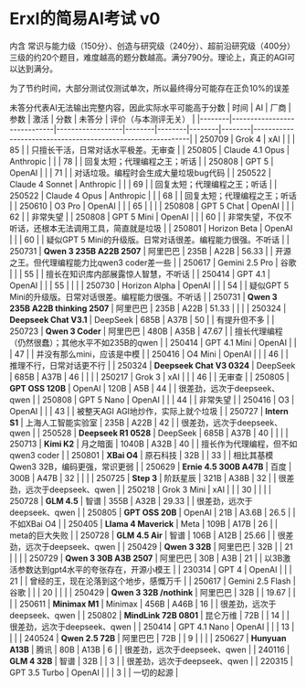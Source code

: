 # Erxl的简易AI考试 v0
内含 常识与能力级（150分）、创造与研究级（240分）、超前沿研究级（400分） 三级的约20个题目，难度越高的题分数越高。满分790分。理论上，真正的AGI可以达到满分。

为了节约时间，大部分测试仅测试单次，所以最终得分可能存在正负10%的误差

未答分代表AI无法输出完整内容，因此实际水平可能高于分数
| 时间   | AI                          | 厂商             | 参数   | 激活   | 分数   | 未答分 | 评价（与本测评无关）                                       | 
|--------|-----------------------------|------------------|--------|--------|--------|--------|------------------------------------------------------------| 
| 250709 | Grok 4                      | xAI              |        |        | 85     |        | 只擅长干活，日常对话水平极差。无审查                       | 
| 250805 | Claude 4.1 Opus             | Anthropic        |        |        | 78     |        | 回复太短；代理编程之王；听话                               | 
| 250808 | GPT 5                       | OpenAI           |        |        | 71     |        | 对话垃圾。编程时会生成大量垃圾bug代码                      |
| 250522 | Claude 4 Sonnet             | Anthropic        |        |        | 69     |        | 回复太短；代理编程之王；听话                               | 
| 250522 | Claude 4 Opus               | Anthropic        |        |        | 68     |        | 回复太短；代理编程之王；听话                               | 
| 250610 | O3 Pro                      | OpenAI           |        |        | 65     |        |                                                            | 
| 250808 | GPT 5 Chat                  | OpenAI           |        |        | 62     |        | 非常失望                                                   |
| 250808 | GPT 5 Mini                  | OpenAI           |        |        | 60     |        | 非常失望，不仅不听话，还根本无法调用工具，简直就是垃圾     |
| 250801 | Horizon Beta                | OpenAI           |        |        | 60     |        | 疑似GPT 5 Mini的升级版。日常对话很差。编程能力很强。不听话 | 
| 250731 | **Qwen 3 235B A22B 2507**   | 阿里巴巴         | 235B   | A22B   | 56.33  |        | 开源之王。但代理编程能力比qwen3 coder差一些                | 
| 250617 | Gemini 2.5 Pro              | 谷歌             |        |        | 55     |        | 擅长在知识库内部展露惊人智慧，不听话                       | 
| 250414 | GPT 4.1                     | OpenAI           |        |        | 55     |        |                                                            | 
| 250730 | Horizon Alpha               | OpenAI           |        |        | 54     |        | 疑似GPT 5 Mini的升级版。日常对话很差。编程能力很强。不听话 | 
| 250731 | **Qwen 3 235B A22B thinking 2507** | 阿里巴巴  | 235B   | A22B   | 51.33  |        |                                                            | 
| 250324 | **Deepseek Chat V3.1**      | DeepSeek         | 685B   | A37B   | 50     |        | 有提升但不多                                               | 
| 250723 | **Qwen 3 Coder**            | 阿里巴巴         | 480B   | A35B   | 47.67  |        | 擅长代理编程（仍然很蠢）；其他水平不如235B的qwen           | 
| 250414 | GPT 4.1 Mini                | OpenAI           |        |        | 47     |        | 并没有那么mini，应该是中模                                 | 
| 250416 | O4 Mini                     | OpenAI           |        |        | 46     |        | 推理不行，日常对话更不行                                   | 
| 250324 | **Deepseek Chat V3 0324**   | DeepSeek         | 685B   | A37B   | 46     |        |                                                            | 
| 250217 | Grok 3                      | xAI              |        |        | 46     |        | 无审查                                                     | 
| 250805 | **GPT OSS 120B**            | OpenAI           | 120B   | A5B    | 44     |        | 很差劲，远次于deepseek、qwen                               | 
| 250808 | GPT 5 Nano                  | OpenAI           |        |        | 44     |        | 非常失望                                                   |
| 250416 | O3                          | OpenAI           |        |        | 43     |        | 被整天AGI AGI地炒作，实际上就个垃圾                        | 
| 250727 | **Intern S1**               | 上海人工智能实验室 | 235B | A22B   | 42     |        | 很差劲，远次于deepseek、qwen                               | 
| 250528 | **Deepseek R1 0528**        | DeepSeek         | 685B   | A37B   | 40     |        |                                                            | 
| 250713 | **Kimi K2**                 | 月之暗面         | 1040B  | A32B   | 40     |        | 擅长作为代理编程，但不如qwen3 coder                        | 
| 250801 | **XBai O4**                 | 原石科技         | 32B    |        | 33     |        | 相比其基模Qwen3 32B，编码更强，常识更弱                    | 
| 250629 | **Ernie 4.5 300B A47B**     | 百度             | 300B   | A47B   | 32     |        |                                                            | 
| 250725 | **Step 3**                  | 阶跃星辰         | 321B   | A38B   | 32     |        | 很差劲，远次于deepseek、qwen                               | 
| 250218 | Grok 3 Mini                 | xAI              |        |        | 30     |        |                                                            | 
| 250728 | **GLM 4.5**                 | 智谱             | 355B   | A32B   | 29.33  |        | 很差劲，远次于deepseek、qwen                               | 
| 250805 | **GPT OSS 20B**             | OpenAI           | 21B    | A3.6B  | 26.5   |        | 不如XBai O4                                                | 
| 250405 | **Llama 4 Maverick**        | Meta             | 109B   | A17B   | 26     |        | meta的巨大失败                                             | 
| 250728 | **GLM 4.5 Air**             | 智谱             | 106B   | A12B   | 25.66  |        | 很差劲，远次于deepseek、qwen                               | 
| 250429 | **Qwen 3 32B**              | 阿里巴巴         | 32B    |        | 21     |        |                                                            | 
| 250729 | **Qwen 3 30B A3B 2507**     | 阿里巴巴         | 30B    | A3B    | 21     |        | 以3B激活参数达到gpt4水平的夸张存在，开源小模王             | 
| 230314 | GPT 4                       | OpenAI           |        |        | 21     |        | 曾经的王，现在沦落到这个地步，感慨万千                     | 
| 250617 | Gemini 2.5 Flash            | 谷歌             |        |        | 20     |        |                                                            | 
| 250429 | **Qwen 3 32B /nothink**     | 阿里巴巴         | 32B    |        | 19.67  |        |                                                            | 
| 250611 | **Minimax M1**              | Minimax          | 456B   | A46B   | 16     |        | 很差劲，远次于deepseek、qwen                               | 
| 250802 | **MindLink 72B 0801**       | 昆仑万维         | 72B    |        | 14     |        | 很差劲，远次于deepseek、qwen                               | 
| 250414 | GPT 4.1 Nano                | OpenAI           |        |        | 13     |        |                                                            | 
| 240524 | **Qwen 2.5 72B**            | 阿里巴巴         | 72B    |        | 9      |        |                                                            | 
| 250627 | **Hunyuan A13B**            | 腾讯             | 80B    | A13B   | 6      |        | 很差劲，远次于deepseek、qwen                               | 
| 240116 | **GLM 4 32B**               | 智谱             | 32B    |        | 3      |        | 很差劲，远次于deepseek、qwen                               | 
| 220315 | GPT 3.5 Turbo               | OpenAI           |        |        | 3      |        | 一切的起源                                                 | 


